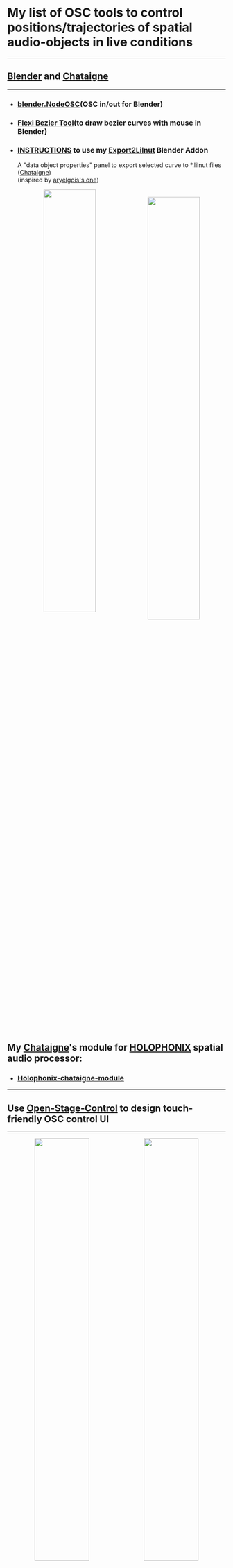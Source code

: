 # My list of OSC tools to control positions/trajectories of spatial audio-objects in live conditions

---

## [Blender](https://www.blender.org/) and [Chataigne](http://benjamin.kuperberg.fr/chataigne)

---

- ### [blender.NodeOSC](https://github.com/maybites/blender.NodeOSC)(OSC in/out for Blender)
- ### [Flexi Bezier Tool](https://github.com/shspage/blenderbezierutils)(to draw bezier curves with mouse in Blender)
- ### [INSTRUCTIONS](https://github.com/dewiweb/chataigne_spatiale/wiki/Blender-Tutorials) to use my [Export2Lilnut](../master/blender_files/blender_scripts/Export2Lilnut_addon.py) Blender Addon

  A "data object properties" panel to export selected curve to \*.lilnut files ([Chataigne](https://benjamin.kuperberg.fr/chataigne/fr)) \
   (inspired by [aryelgois's one](https://github.com/aryelgois/blender-curve-to-svg))
  <p align="center">
  <img style=" float:left; width:50%" src="https://user-images.githubusercontent.com/3625655/117938092-f36b4000-b306-11eb-8299-176251e8b213.png" width="45%">
  &nbsp;
  <img style=" float:left; width:50%" src="https://user-images.githubusercontent.com/3625655/117030296-c06dee80-acff-11eb-867e-792de90fc4b5.gif" width="45%">
  </p>

## My [Chataigne](https://benjamin.kuperberg.fr/chataigne/fr)'s module for [HOLOPHONIX](http://holophonix.xyz/) spatial audio processor:

- ### [Holophonix-chataigne-module](https://github.com/dewiweb/Holophonix-chataigne-module)

---

## Use [Open-Stage-Control](https://openstagecontrol.ammd.net/) to design touch-friendly OSC control UI

---

<p align="center">
<img style=" float:left; width:50%" src="https://user-images.githubusercontent.com/3625655/117117331-b8f62600-ad8f-11eb-8ab2-588eb42b116a.png" width="35%">
<img style=" float:left; width:50%" src="https://user-images.githubusercontent.com/3625655/117154476-2ae46480-adbc-11eb-9979-6f24310feb0b.png" width="35%">
</p>

---

## For [HOLOPHONIX](http://holophonix.xyz/) and HOLOPHONIX Native

---

by [AMADEUSLAB](http://amadeusaudio.fr) with [IRCAM](https://www.ircam.fr/) inside!

<p align="center">
<img src="https://user-images.githubusercontent.com/3625655/117127100-f52f8380-ad9b-11eb-8428-a68ca44ecd5d.gif" width="45%">
</p>

---

## Use 6DOF 3DCONNEXION SpaceMouse Compact as an OSC controller:

---

- ### [spacemouse-osc](https://github.com/dewiweb/spacemouse-osc)
